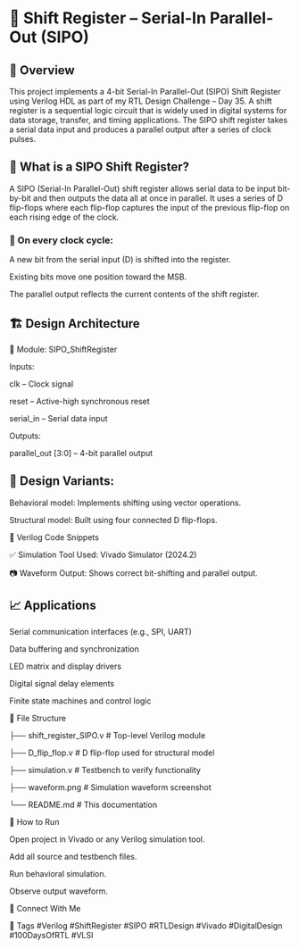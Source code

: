 # 🚀 Shift Register – Serial-In Parallel-Out (SIPO)

## 📌 Overview

This project implements a 4-bit Serial-In Parallel-Out (SIPO) Shift Register using Verilog HDL as part of my RTL Design Challenge – Day 35. A shift register is a sequential logic circuit that is widely used in digital systems for data storage, transfer, and timing applications. The SIPO shift register takes a serial data input and produces a parallel output after a series of clock pulses.

## 🧠 What is a SIPO Shift Register?

A SIPO (Serial-In Parallel-Out) shift register allows serial data to be input bit-by-bit and then outputs the data all at once in parallel. It uses a series of D flip-flops where each flip-flop captures the input of the previous flip-flop on each rising edge of the clock.

### 🔄 On every clock cycle:

A new bit from the serial input (D) is shifted into the register.

Existing bits move one position toward the MSB.

The parallel output reflects the current contents of the shift register.

## 🏗️ Design Architecture

🔸 Module: SIPO_ShiftRegister

Inputs:

clk – Clock signal

reset – Active-high synchronous reset

serial_in – Serial data input

Outputs:

parallel_out [3:0] – 4-bit parallel output

## 🧩 Design Variants:

Behavioral model: Implements shifting using vector operations.

Structural model: Built using four connected D flip-flops.

📄 Verilog Code Snippets




✅ Simulation Tool Used: Vivado Simulator (2024.2)

📷 Waveform Output: Shows correct bit-shifting and parallel output.

## 📈 Applications

Serial communication interfaces (e.g., SPI, UART)

Data buffering and synchronization

LED matrix and display drivers

Digital signal delay elements

Finite state machines and control logic

📂 File Structure


├── shift_register_SIPO.v       # Top-level Verilog module

├── D_flip_flop.v               # D flip-flop used for structural model

├── simulation.v                # Testbench to verify functionality

├── waveform.png                # Simulation waveform screenshot

└── README.md                   # This documentation

🏁 How to Run

Open project in Vivado or any Verilog simulation tool.

Add all source and testbench files.

Run behavioral simulation.

Observe output waveform.

🔗 Connect With Me


📌 Tags
#Verilog #ShiftRegister #SIPO #RTLDesign #Vivado #DigitalDesign #100DaysOfRTL #VLSI


